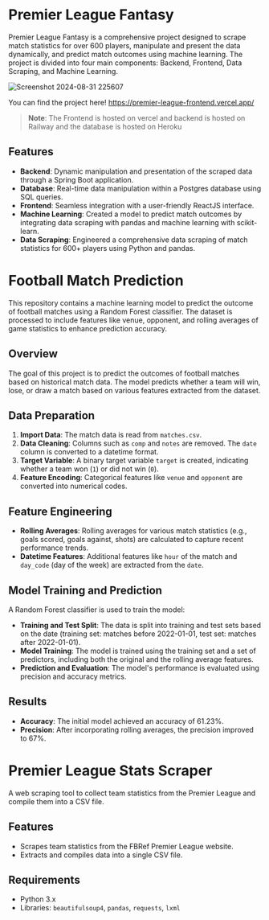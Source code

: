 # Premier League Fantasy

Premier League Fantasy is a comprehensive project designed to scrape match statistics for over 600 players, manipulate and present the data dynamically, and predict match outcomes using machine learning. The project is divided into four main components: Backend, Frontend, Data Scraping, and Machine Learning.

![Screenshot 2024-08-31 225607](https://github.com/user-attachments/assets/72face82-b03a-4cc7-86d5-8b84b895c76f)


You can find the project here! https://premier-league-frontend.vercel.app/

> **Note**: The Frontend is hosted on vercel and backend is hosted on Railway and the database is hosted on Heroku

## Features


- **Backend**: Dynamic manipulation and presentation of the scraped data through a Spring Boot application.
- **Database**: Real-time data manipulation within a Postgres database using SQL queries.
- **Frontend**: Seamless integration with a user-friendly ReactJS interface.
- **Machine Learning**: Created a model to predict match outcomes by integrating data scraping with pandas and machine learning with scikit-learn.
- **Data Scraping**: Engineered a comprehensive data scraping of match statistics for 600+ players using Python and pandas.






# Football Match Prediction

This repository contains a machine learning model to predict the outcome of football matches using a Random Forest classifier. The dataset is processed to include features like venue, opponent, and rolling averages of game statistics to enhance prediction accuracy.
## Overview

The goal of this project is to predict the outcomes of football matches based on historical match data. The model predicts whether a team will win, lose, or draw a match based on various features extracted from the dataset.

## Data Preparation

1. **Import Data**: The match data is read from `matches.csv`.
2. **Data Cleaning**: Columns such as `comp` and `notes` are removed. The `date` column is converted to a datetime format.
3. **Target Variable**: A binary target variable `target` is created, indicating whether a team won (`1`) or did not win (`0`).
4. **Feature Encoding**: Categorical features like `venue` and `opponent` are converted into numerical codes.

## Feature Engineering

- **Rolling Averages**: Rolling averages for various match statistics (e.g., goals scored, goals against, shots) are calculated to capture recent performance trends.
- **Datetime Features**: Additional features like `hour` of the match and `day_code` (day of the week) are extracted from the `date`.

## Model Training and Prediction

A Random Forest classifier is used to train the model:

- **Training and Test Split**: The data is split into training and test sets based on the date (training set: matches before 2022-01-01, test set: matches after 2022-01-01).
- **Model Training**: The model is trained using the training set and a set of predictors, including both the original and the rolling average features.
- **Prediction and Evaluation**: The model's performance is evaluated using precision and accuracy metrics.

## Results

- **Accuracy**: The initial model achieved an accuracy of 61.23%.
- **Precision**: After incorporating rolling averages, the precision improved to 67%.



# Premier League Stats Scraper

A web scraping tool to collect team statistics from the Premier League and compile them into a CSV file.

## Features

- Scrapes team statistics from the FBRef Premier League website.
- Extracts and compiles data into a single CSV file.

## Requirements

- Python 3.x
- Libraries: `beautifulsoup4`, `pandas`, `requests`, `lxml`
